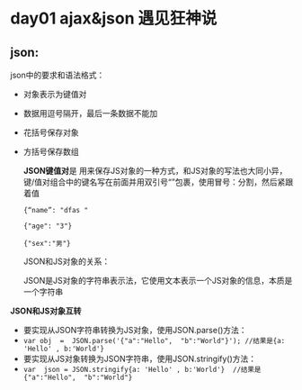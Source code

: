 # day01 ajax&json 遇见狂神说  

## **json:**

 json中的要求和语法格式：

* 对象表示为键值对

* 数据用逗号隔开，最后一条数据不能加

* 花括号保存对象

* 方括号保存数组

  **JSON键值对**是 用来保存JS对象的一种方式，和JS对象的写法也大同小异，键/值对组合中的键名写在前面并用双引号“”包裹，使用冒号：分割，然后紧跟着值

  `{“name”: "dfas "`

  `{"age": "3"}`

  `{"sex":"男"}`

  JSON和JS对象的关系：

  JSON是JS对象的字符串表示法，它使用文本表示一个JS对象的信息，本质是一个字符串

**JSON和JS对象互转**

* 要实现从JSON字符串转换为JS对象，使用JSON.parse()方法：
* `var obj  =  JSON.parse('{"a":"Hello",  "b":"World"}'); //结果是{a: 'Hello' , b:'World'}`
* 要实现从JS对象转换为JSON字符串，使用JSON.stringify()方法：
* `var  json = JSON.stringify{a: 'Hello' , b:'World'}  //结果是 {"a":"Hello",  "b":"World"}`

